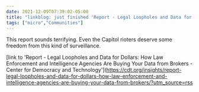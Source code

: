 ```yaml
---
date: 2021-12-09T07:39:02-05:00
title: "linkblog: just finished 'Report - Legal Loopholes and Data for Dollars: How Law Enforcement and Intelligence Agencies Are Buying Your Data from Brokers - Center for Democracy and Technology'"
tags: ["micro","Communities"]
---
```

This report sounds terrifying. Even the Capitol rioters deserve some freedom from this kind of surveillance.
 
[link to 'Report - Legal Loopholes and Data for Dollars: How Law Enforcement and Intelligence Agencies Are Buying Your Data from Brokers - Center for Democracy and Technology'](https://cdt.org/insights/report-legal-loopholes-and-data-for-dollars-how-law-enforcement-and-intelligence-agencies-are-buying-your-data-from-brokers/?utm_source=rss
